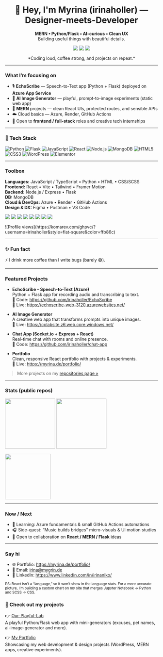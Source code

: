 <!-- Hero -->
<h1 align="center">🤘 Hey, I'm Myrina (irinaholler) — Designer-meets-Developer</h1>
<p align="center">
  <strong>MERN • Python/Flask • AI-curious • Clean UX</strong><br/>
  Building useful things with beautiful details.
</p>

<p align="center">
  <a href="https://myrina.de/portfolio/"><img src="https://img.shields.io/badge/Portfolio-myrina.de-ff4db8?style=for-the-badge" /></a>
  <a href="https://github.com/irinaholler?tab=repositories"><img src="https://img.shields.io/badge/Repos-@irinaholler-00d1ff?style=for-the-badge" /></a>
  <img src="https://komarev.com/ghpvc/?username=irinaholler&style=for-the-badge&color=grey" />
</p>

<p align="center">*Coding loud, coffee strong, and projects on repeat.*</p>

---

### What I’m focusing on
- 🎙️ **EchoScribe** — Speech-to-Text app (Python + Flask) deployed on **Azure App Service**
- 🧪 **AI Image Generator** — playful, prompt-to-image experiments (static web app)
- 🧩 **MERN** projects — clean React UIs, protected routes, and sensible APIs
- ☁️ Cloud basics — Azure, Render, GitHub Actions
- 💼 Open to **frontend / full-stack** roles and creative tech internships

---

### 🚀 Tech Stack

<!-- Core -->
![Python](https://img.shields.io/badge/Python-3776AB?logo=python&logoColor=white)
![Flask](https://img.shields.io/badge/Flask-000000?logo=flask&logoColor=white)
![JavaScript](https://img.shields.io/badge/JavaScript-F7DF1E?logo=javascript&logoColor=black)
![React](https://img.shields.io/badge/React-20232A?logo=react&logoColor=61DAFB)
![Node.js](https://img.shields.io/badge/Node.js-43853D?logo=node-dot-js&logoColor=white)
![MongoDB](https://img.shields.io/badge/MongoDB-4EA94B?logo=mongodb&logoColor=white)
![HTML5](https://img.shields.io/badge/HTML5-E34F26?logo=html5&logoColor=white)
![CSS3](https://img.shields.io/badge/CSS3-1572B6?logo=css3&logoColor=white)
![WordPress](https://img.shields.io/badge/WordPress-21759B?logo=wordpress&logoColor=white)
![Elementor](https://img.shields.io/badge/Elementor-92003B?logo=elementor&logoColor=white)

---

### Toolbox
**Languages:** JavaScript / TypeScript • Python • HTML • CSS/SCSS  
**Frontend:** React • Vite • Tailwind • Framer Motion  
**Backend:** Node.js / Express • Flask  
**DB:** MongoDB  
**Cloud & DevOps:** Azure • Render • GitHub Actions  
**Design & DX:** Figma • Postman • VS Code

<p>
  <img src="https://img.shields.io/badge/JavaScript-161b22?logo=javascript&logoColor=f7df1e&style=flat" />
  <img src="https://img.shields.io/badge/TypeScript-161b22?logo=typescript&logoColor=2f74c0&style=flat" />
  <img src="https://img.shields.io/badge/Python-161b22?logo=python&logoColor=ffd343&style=flat" />
  <img src="https://img.shields.io/badge/React-161b22?logo=react&logoColor=61dafb&style=flat" />
  <img src="https://img.shields.io/badge/Flask-161b22?logo=flask&logoColor=white&style=flat" />
  <img src="https://img.shields.io/badge/MongoDB-161b22?logo=mongodb&logoColor=4caf50&style=flat" />
  <img src="https://img.shields.io/badge/Tailwind-161b22?logo=tailwindcss&logoColor=38bdf8&style=flat" />
  <img src="https://img.shields.io/badge/Azure-161b22?logo=microsoftazure&logoColor=0089d6&style=flat" />
</p>
![Profile views](https://komarev.com/ghpvc/?username=irinaholler&style=flat-square&color=ffb86c)


---

### ✨ Fun fact
⚡ I drink more coffee than I write bugs (barely 😅).  

---

### Featured Projects
- **EchoScribe – Speech-to-Text (Azure)**  
  Python + Flask app for recording audio and transcribing to text.  
  🔗 Code: https://github.com/irinaholler/EchoScribe  
  🔴 Live: https://echoscribe-web-3120.azurewebsites.net/

- **AI Image Generator**  
  A creative web app that transforms prompts into unique images.  
  🔴 Live: https://colabsite.z6.web.core.windows.net/

- **Chat App (Socket.io + Express + React)**  
  Real-time chat with rooms and online presence.  
  🔗 Code: https://github.com/irinaholler/chat-app

- **Portfolio**  
  Clean, responsive React portfolio with projects & experiments.  
  🔴 Live: https://myrina.de/portfolio/

> More projects on my [repositories page »](https://github.com/irinaholler?tab=repositories)

---

### Stats (public repos)
<p>
  <img height="165" src="https://github-readme-stats.vercel.app/api?username=irinaholler&show_icons=true&theme=radical&hide_border=true" />
  <img height="165" src="https://streak-stats.demolab.com?user=irinaholler&theme=radical&hide_border=true" />
</p>

<!-- Note: “Top languages” is bytes per language in public repos (not time spent). 
     Hidden: Jupyter Notebook & SCSS to better reflect actual usage. -->
<p>
  <img height="150" src="https://github-readme-stats.vercel.app/api/top-langs/?username=irinaholler&layout=compact&theme=radical&hide_border=true&hide=Jupyter%20Notebook,SCSS" />
</p>

---

### Now / Next
- 📘 Learning: Azure fundamentals & small GitHub Actions automations  
- 🎧 Side-quest: “Music builds bridges” micro-visuals & UI motion studies  
- 🤝 Open to collaboration on **React / MERN / Flask** ideas

---

### Say hi
- 🌐 Portfolio: https://myrina.de/portfolio/  
- 💌 Email: irina@mygrin.de  
- 💼 LinkedIn: https://www.linkedin.com/in/irinaniko/

<sub>PS: React isn’t a “language,” so it won’t show in the language stats. 
For a more accurate picture, I’m building a custom chart on my site that merges 
Jupyter Notebook → Python and SCSS → CSS.</sub>

### 📌 Check out my projects

👉 [Our-Playful-Lab](https://github.com/irinaholler/Our-Playful-Lab)  
A playful Python/Flask web app with mini-generators (excuses, pet names, ai-image-generator and more).  

👉 [My Portfolio](https://myrina.de/portfolio/)  
Showcasing my web development & design projects (WordPress, MERN apps, creative experiments).


